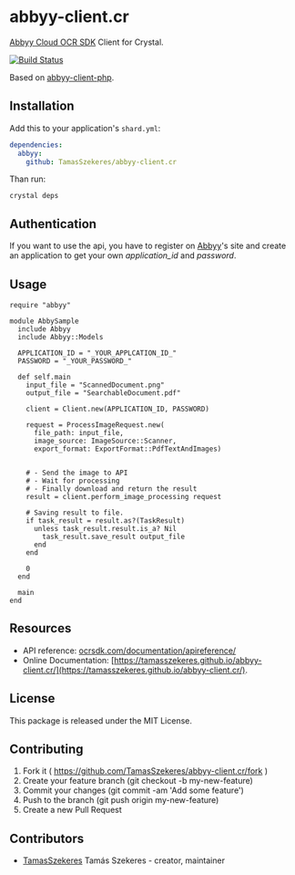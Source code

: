 # abbyy-client.cr

[Abbyy Cloud OCR SDK](http://ocrsdk.com/) Client for Crystal.

[![Build Status](https://travis-ci.org/TamasSzekeres/abbyy-client.cr.svg?branch=master)](https://travis-ci.org/TamasSzekeres/abbyy-client.cr)

Based on [abbyy-client-php](https://github.com/TamasSzekeres/abbyy-client-php).

## Installation

Add this to your application's `shard.yml`:

```yaml
dependencies:
  abbyy:
    github: TamasSzekeres/abbyy-client.cr
```

Than run:
```shell
crystal deps
```

## Authentication

If you want to use the api, you have to register on [Abbyy](http://ocrsdk.com/)'s
 site and create an application to get your own *application_id* and *password*.

## Usage

```crystal
require "abbyy"

module AbbySample
  include Abbyy
  include Abbyy::Models

  APPLICATION_ID = "_YOUR_APPLCATION_ID_"
  PASSWORD = "_YOUR_PASSWORD_"

  def self.main
    input_file = "ScannedDocument.png"
    output_file = "SearchableDocument.pdf"

    client = Client.new(APPLICATION_ID, PASSWORD)

    request = ProcessImageRequest.new(
      file_path: input_file,
      image_source: ImageSource::Scanner,
      export_format: ExportFormat::PdfTextAndImages)


    # - Send the image to API
    # - Wait for processing
    # - Finally download and return the result
    result = client.perform_image_processing request

    # Saving result to file.
    if task_result = result.as?(TaskResult)
      unless task_result.result.is_a? Nil
        task_result.save_result output_file
      end
    end

    0
  end

  main
end
```

## Resources

- API reference:  [ocrsdk.com/documentation/apireference/](http://ocrsdk.com/documentation/apireference/)
- Online Documentation: [https://tamasszekeres.github.io/abbyy-client.cr/](https://tamasszekeres.github.io/abbyy-client.cr/).

## License

This package is released under the MIT License.

## Contributing

1. Fork it ( https://github.com/TamasSzekeres/abbyy-client.cr/fork )
2. Create your feature branch (git checkout -b my-new-feature)
3. Commit your changes (git commit -am 'Add some feature')
4. Push to the branch (git push origin my-new-feature)
5. Create a new Pull Request

## Contributors

- [TamasSzekeres](https://github.com/TamasSzekeres) Tamás Szekeres - creator, maintainer
